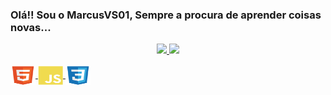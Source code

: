 ### Olá!! Sou o MarcusVS01, Sempre a procura de aprender coisas novas...
<div align="center">
  <a href="https://github.com/MarcusVS01">
  <img height="180em" src="https://github-readme-stats.vercel.app/api?username=MarcusVS01&show_icons=true&theme=dracula&include_all_commits=true&count_private=true"/>
  <img height="180em" src="https://github-readme-stats.vercel.app/api/top-langs/?username=MarcusVS01&layout=compact&langs_count=7&theme=dracula"/>
</div>
<div style="display: inline_block"><br>
<img align="center" alt="Marcus-HTML" height="30" width="40" src="https://raw.githubusercontent.com/devicons/devicon/master/icons/html5/html5-original.svg">
<img align="center" alt="Marcus-Js" height="30" width="40" src="https://raw.githubusercontent.com/devicons/devicon/master/icons/javascript/javascript-plain.svg">
  <img align="center" alt="Marcus-CSS" height="30" width="40" src="https://raw.githubusercontent.com/devicons/devicon/master/icons/css3/css3-original.svg">
  </div>
  
  ##
 
<div>
  

